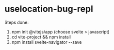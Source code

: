 # uselocation-bug-repl

Steps done:
1. npm init @vitejs/app (choose svelte > javascript)
2. cd vite-project && npm install
3. npm install svelte-navigator --save